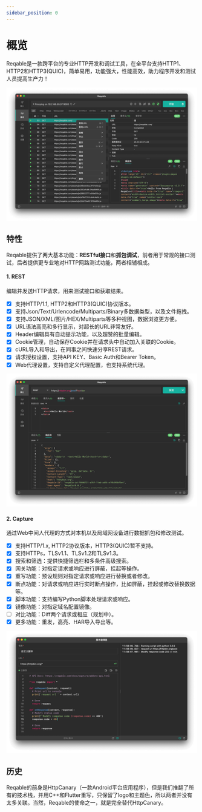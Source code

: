 ```yaml
---
sidebar_position: 0
---
```


# 概览

Reqable是一款跨平台的专业HTTP开发和调试工具，在全平台支持HTTP1、HTTP2和HTTP3(QUIC)，简单易用，功能强大，性能高效，助力程序开发和测试人员提高生产力！

![概览](arts/art01.png)

## 特性

Reqable提供了两大基本功能：**RESTful接口**和**抓包调试**，前者用于常规的接口测试，后者提供更专业地对HTTP网路测试功能，两者相辅相成。

#### 1. REST

编辑并发送HTTP请求，用来测试接口和获取结果。

- [x] 支持HTTP/1.1, HTTP2和HTTP3(QUIC)协议版本。
- [x] 支持Json/Text/Urlencode/Multiparts/Binary多数据类型，以及文件拖拽。
- [x] 支持JSON/XML/图片/HEX/Multiparts等多种视图，数据浏览更方便。
- [x] URL语法高亮和多行显示，对超长的URL非常友好。
- [x] Header编辑具有自动提示功能，以及超赞的批量编辑。
- [x] Cookie管理，自动保存Cookie并在请求头中自动加入关联的Cookie。
- [x] cURL导入和导出，在同事之间快速分享REST请求。
- [x] 请求授权设置，支持API KEY、Basic Auth和Bearer Token。
- [x] Web代理设置，支持自定义代理配置，也支持系统代理。

![API请求](arts/art02.png)

#### 2. Capture

通过Web中间人代理的方式对本机以及局域网设备进行数据抓包和修改测试。

- [x] 支持HTTP/1.x, HTTP2协议版本，HTTP3(QUIC)暂不支持。
- [x] 支持HTTPs，TLSv1.1、TLSv1.2和TLSv1.3。
- [x] 搜索和筛选：提供快捷筛选栏和多条件高级搜索。
- [x] 网关功能：对指定请求或响应进行屏蔽，挂起等操作。
- [x] 重写功能：预设规则对指定请求或响应进行替换或者修改。
- [x] 断点功能：对请求或响应进行实时断点操作，比如屏蔽，挂起或修改替换数据等。
- [x] 脚本功能：支持编写Python脚本处理请求或响应。
- [x] 镜像功能：对指定域名配置镜像。
- [ ] 对比功能：Diff两个请求或相应（规划中）。
- [x] 更多功能：重发，高亮、HAR导入导出等。

![脚本功能](arts/art03.png)

## 历史

Reqable的前身是HttpCanary（一款Android平台应用程序），但是我们推翻了所有的技术栈，并用C++和Flutter重写，只保留了logo和主题色，所以两者并没有太多关联。当然，Reqable的使命之一，就是完全替代HttpCanary。
